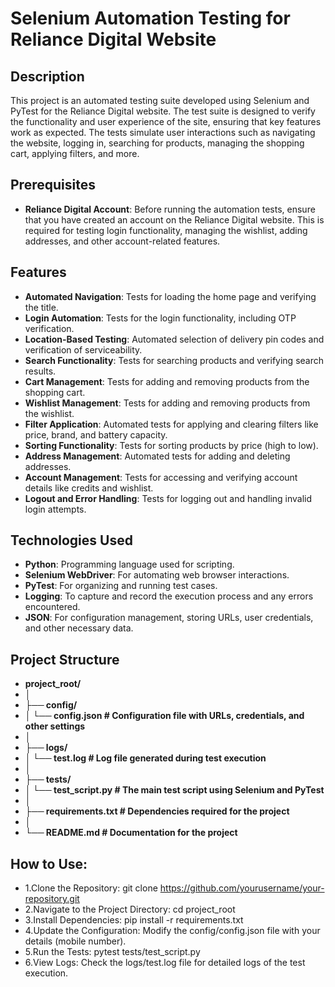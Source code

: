 # Selenium Automation Testing for Reliance Digital Website

## Description

This project is an automated testing suite developed using Selenium and PyTest for the Reliance Digital website. The test suite is designed to verify the functionality and user experience of the site, ensuring that key features work as expected. The tests simulate user interactions such as navigating the website, logging in, searching for products, managing the shopping cart, applying filters, and more.

## Prerequisites
- **Reliance Digital Account**: Before running the automation tests, ensure that you have created an account on the Reliance Digital website. This is required for testing login functionality, managing the wishlist, adding addresses, and other account-related features.

## Features
- **Automated Navigation**: Tests for loading the home page and verifying the title.
- **Login Automation**: Tests for the login functionality, including OTP verification.
- **Location-Based Testing**: Automated selection of delivery pin codes and verification of serviceability.
- **Search Functionality**: Tests for searching products and verifying search results.
- **Cart Management**: Tests for adding and removing products from the shopping cart.
- **Wishlist Management**: Tests for adding and removing products from the wishlist.
- **Filter Application**: Automated tests for applying and clearing filters like price, brand, and battery capacity.
- **Sorting Functionality**: Tests for sorting products by price (high to low).
- **Address Management**: Automated tests for adding and deleting addresses.
- **Account Management**: Tests for accessing and verifying account details like credits and wishlist.
- **Logout and Error Handling**: Tests for logging out and handling invalid login attempts.

## Technologies Used
- **Python**: Programming language used for scripting.
- **Selenium WebDriver**: For automating web browser interactions.
- **PyTest**: For organizing and running test cases.
- **Logging**: To capture and record the execution process and any errors encountered.
- **JSON**: For configuration management, storing URLs, user credentials, and other necessary data.

## Project Structure
- **project_root/**
- **│**
- **├── config/**
- **│   └── config.json          # Configuration file with URLs, credentials, and other settings**
- **│**
- **├── logs/**
- **│   └── test.log             # Log file generated during test execution**
- **│**
- **├── tests/**
- **│   └── test_script.py       # The main test script using Selenium and PyTest**
- **│**
- **├── requirements.txt         # Dependencies required for the project**
- **│**
- **└── README.md                # Documentation for the project**

## How to Use:
- 1.Clone the Repository:
    git clone https://github.com/yourusername/your-repository.git
- 2.Navigate to the Project Directory:
    cd project_root
- 3.Install Dependencies:
    pip install -r requirements.txt
- 4.Update the Configuration:
    Modify the config/config.json file with your details (mobile number).
- 5.Run the Tests:
    pytest tests/test_script.py
- 6.View Logs:
    Check the logs/test.log file for detailed logs of the test execution.